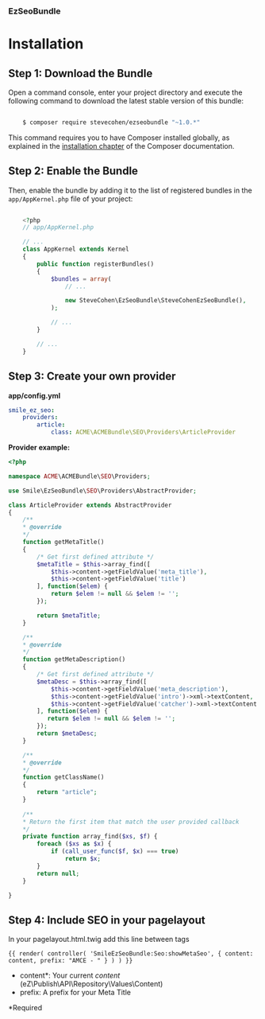 ### EzSeoBundle

Installation
============

Step 1: Download the Bundle
---------------------------

Open a command console, enter your project directory and execute the
following command to download the latest stable version of this bundle:

```bash

    $ composer require stevecohen/ezseobundle "~1.0.*"
```

This command requires you to have Composer installed globally, as explained
in the [installation chapter](https://getcomposer.org/doc/00-intro.md) of the Composer documentation.

Step 2: Enable the Bundle
-------------------------

Then, enable the bundle by adding it to the list of registered bundles
in the ``app/AppKernel.php`` file of your project:

```php

    <?php
    // app/AppKernel.php

    // ...
    class AppKernel extends Kernel
    {
        public function registerBundles()
        {
            $bundles = array(
                // ...

                new SteveCohen\EzSeoBundle\SteveCohenEzSeoBundle(),
            );

            // ...
        }

        // ...
    }
```

Step 3: Create your own provider
--------------------------------

**app/config.yml**
```yml
smile_ez_seo:
    providers:
        article:
            class: ACME\ACMEBundle\SEO\Providers\ArticleProvider
```

**Provider example:**

```php
<?php

namespace ACME\ACMEBundle\SEO\Providers;

use Smile\EzSeoBundle\SEO\Providers\AbstractProvider;

class ArticleProvider extends AbstractProvider
{
    /**
    * @override
    */
    function getMetaTitle()
    {
        /* Get first defined attribute */
        $metaTitle = $this->array_find([
            $this->content->getFieldValue('meta_title'),
            $this->content->getFieldValue('title')
        ], function($elem) {
            return $elem != null && $elem != '';
        });

        return $metaTitle;
    }

    /**
    * @override
    */
    function getMetaDescription()
    {
        /* Get first defined attribute */
        $metaDesc = $this->array_find([
            $this->content->getFieldValue('meta_description'),
            $this->content->getFieldValue('intro')->xml->textContent,
            $this->content->getFieldValue('catcher')->xml->textContent
        ], function($elem) {
           return $elem != null && $elem != '';
        });
        return $metaDesc;
    }

    /**
    * @override
    */
    function getClassName()
    {
        return "article";
    }
    
    /**
    * Return the first item that match the user provided callback
    */
    private function array_find($xs, $f) {
        foreach ($xs as $x) {
            if (call_user_func($f, $x) === true)
                return $x;
        }
        return null;
    }

}

```

Step 4: Include SEO in your pagelayout
--------------------------------------

In your pagelayout.html.twig add this line between <head> tags

```twig
{{ render( controller( 'SmileEzSeoBundle:Seo:showMetaSeo', { content: content, prefix: "AMCE - " } ) ) }}
```

* content*: Your current *content* (eZ\Publish\API\Repository\Values\Content)
* prefix: A prefix for your Meta Title

*Required
